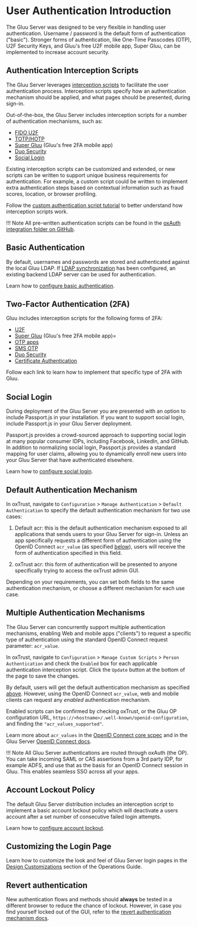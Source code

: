 # User Authentication Introduction
The Gluu Server was designed to be very flexible in handling user authentication. Username / password is the default form of authentication ("basic"). Stronger forms of authentication, like One-Time Passcodes (OTP), U2F Security Keys, and Gluu's free U2F mobile app, Super Gluu, can be implemented to increase account security. 

## Authentication Interception Scripts
The Gluu Server leverages [interception scripts](../admin-guide/custom-script.md) to facilitate the user authentication process. Interception scripts specify how an authentication mechanism should be applied, and what pages should be presented, during sign-in.

Out-of-the-box, the Gluu Server includes interception scripts for a number of authentication mechanisms, such as:

- [FIDO U2F](./U2F.md)
- [TOTP/HOTP](./otp.md)
- [Super Gluu](./supergluu.md)  (Gluu's free 2FA mobile app)
- [Duo Security](./duo.md)
- [Social Login](./passport.md) 

Existing interception scripts can be customized and extended, or new scripts can be written to support unique business requirements for authentication. For example, a custom script could be written to implement extra authentication steps based on contextual information such as fraud scores, location, or browser profiling. 

Follow the [custom authentication script tutorial](./customauthn.md) to better understand how interception scripts work. 

!!! Note
    All pre-written authentication scripts can be found in the [oxAuth integration folder on GitHub](https://github.com/GluuFederation/oxAuth/tree/master/Server/integrations). 

## Basic Authentication

By default, usernames and passwords are stored and authenticated against the local Gluu LDAP. If [LDAP synchronization](../user-management/ldap-sync.md) has been configured, an existing backend LDAP server can be used for authentication.

Learn how to [configure basic authentication](./basic.md).

## Two-Factor Authentication (2FA)

Gluu includes interception scripts for the following forms of 2FA:

- [U2F](./U2F.md)
- [Super Gluu](./supergluu.md)  (Gluu's free 2FA mobile app)=
- [OTP apps](./otp.md)
- [SMS OTP](./sms-otp.md)
- [Duo Security](./duo.md)
- [Certificate Authentication](./cert-auth.md)

Follow each link to learn how to implement that specific type of 2FA with Gluu. 

## Social Login

During deployment of the Gluu Server you are presented with an option to include Passport.js in your installation. If you want to support social login, include Passport.js in your Gluu Server deployment. 

Passport.js provides a crowd-sourced approach to supporting social login at many popular consumer IDPs, including Facebook, LinkedIn, and GitHub. In addition to normalizing social login, Passport.js provides a standard mapping for user claims, allowing you to dynamically enroll new users into your Gluu Server that have authenticated elsewhere.

Learn how to [configure social login](./passport.md). 

## Default Authentication Mechanism
In oxTrust, navigate to `Configuration` > `Manage Authentication` > `Default Authentication` to specify the default authentication mechanism for two use cases: 

1. Default acr: this is the default authentication mechanism exposed to all applications that sends users to your Gluu Server for sign-in. Unless an app specifically requests a different form of authentication using the OpenID Connect `acr_value` (as specified [below](#multiple-authentication-mechanisms)), users will receive the form of authentication specified in this field. 

2. oxTrust acr: this form of authentication will be presented to anyone specifically trying to access the oxTrust admin GUI.

Depending on your requirements, you can set both fields to the same authentication mechanism, or choose a different mechanism for each use case. 

## Multiple Authentication Mechanisms
The Gluu Server can concurrently support multiple authentication mechanisms, enabling Web and mobile apps ("clients") to request a specific type of authentication using the standard OpenID Connect request parameter: `acr_value`. 

In oxTrust, navigate to `Configuration` > `Manage Custom Scripts` > `Person Authentication` and check the `Enabled` box for each applicable authentication interception script. Click the `Update` button at the bottom of the page to save the changes. 

By default, users will get the default authentication mechanism as specified [above](#default-authentication-mechanism). However, using the OpenID Connect `acr_value`, web and mobile clients can request any *enabled* authentication mechanism. 

Enabled scripts can be confirmed by checking oxTrust, or the Gluu OP configuration URL, `https://<hostname>/.well-known/openid-configuration`, and finding the `"acr_values_supported"`. 

Learn more about `acr_values` in the [OpenID Connect core scpec](http://openid.net/specs/openid-connect-core-1_0.html#acrSemantics) and in the Gluu Server [OpenID Connect docs](../admin-guide/openid-connect.md/#authentication).

!!! Note
    All Gluu Server authentications are routed through oxAuth (the OP). You can take incoming SAML or CAS assertions from a 3rd party IDP, for example ADFS, and use that as the basis for an OpenID Connect session in Gluu. This enables seamless SSO across all your apps.

## Account Lockout Policy

The default Gluu Server distribution includes an interception script to implement a basic account lockout policy which will deactivate a users account after a set number of consecutive failed login attempts.

Learn how to [configure account lockout](./lockout.md). 

## Customizing the Login Page 

Learn how to customize the look and feel of Gluu Server login pages in the [Design Customizations](../operation/custom-design.md) section of the Operations Guide.

## Revert authentication 

New authentication flows and methods should **always** be tested in a different browser to reduce the chance of lockout. However, in case you find yourself locked out of the GUI, refer to the [revert authentication mechanism docs](../operation/faq.md#revert-an-authentication-method). 
